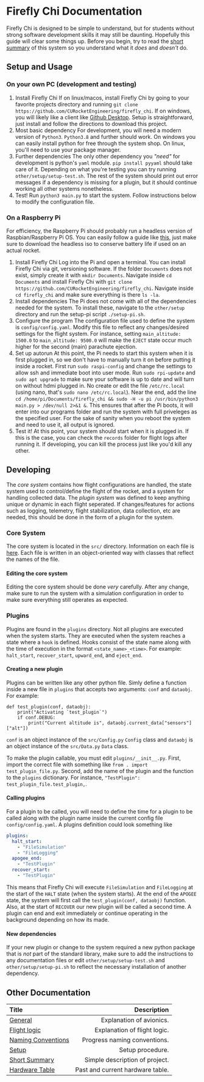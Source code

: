 # Firefly Chi Documentation
Firefly Chi is designed to be simple to understand, but for students without
strong software development skills it may still be daunting. Hopefully this
guide will clear some things up. Before you begin, try to read the
[short summary](summary.md) of this system so you understand what it *does* and
*doesn't* do.

## Setup and Usage
### On your own PC (development and testing)
1. Install Firefly Chi
If on linux/macos, install Firefly Chi by going to your favorite projects directory
and running `git clone https://github.com/CURocketEngineering/firefly_chi`. 
If on windows, you will likely like a client like 
[Github Desktop](https://desktop.github.com/). Setup is straightforward, just
install and follow the directions to download this project. 
2. Most basic dependency
For development, you will need a modern version of `Python3`. `Python3.8` and
further should work. On windows you can easily install python for free through 
the system shop. On linux, you'll need to use your package manager. 
3. Further dependencies
The only other dependency you *"need"* for development is python's `yaml`
module. `pip install pyyaml` should take care of it. Depending on what you're
testing you can try running `other/setup/setup-test.sh`. The rest of the system
should print out error messages if a dependency is missing for a plugin, but
it should continue working all other systems nonetheless. 
4. Test!
Run `python3 main.py` to start the system. Follow instructions below to modify
the configuration file.
### On a Raspberry Pi
For efficiency, the Raspberry Pi should probably run a headless version
of Raspbian/Raspberry Pi OS. You can easily follow a guide like
[this](https://howchoo.com/pi/install-raspberry-pi-os), just make sure to
download the headless iso to conserve battery life if used on an actual
rocket.
1. Install Firefly Chi
Log into the Pi and open a terminal. You can install Firefly Chi via git,
versioning software. If the folder `Documents` does not exist, simply
create it with `mkdir Documents`. Navigate inside `cd Documents` and install
Firefly Chi with `git clone https://github.com/CURocketEngineering/firefly_chi`.
Navigate inside `cd firefly_chi` and make sure everything is there `ls -la`.
2. Install dependencies
The Pi does not come with all of the dependencies needed for the system. To
install these, navigate to the `other/setup` directory and run the setup-pi
script `./setup-pi.sh`.
3. Configure the program
The configuration file used to define the system is `config/config.yaml`.
Modify this file to reflect any changes/desired settings for the flight system.
For instance, setting `main_altitude: 1500.0` to `main_altitude: 9500.0` will
make the `EJECT` state occur much higher for the second (main) parachute 
ejection.
4. Set up autorun
At this point, the Pi needs to start this system when it is first plugged in,
so we don't have to manually turn it on before putting it inside a rocket.
First run `sudo raspi-config` and change the settings to allow ssh and immediate
boot into user mode. Run `sudo rpi-update` and `sudo apt upgrade` to make sure
your software is up to date and will turn on without hdmi plugged in. No create
or edit the file `/etc/rc.local` (using nano, that's `sudo nano /etc/rc.local`).
Near the end, add the line
`cd /home/pi/Documents/firefly_chi && sudo -H -u pi /usr/bin/python3 main.py > /dev/null 2>&1 &`.
This ensures that after the Pi boots, it will enter into our programs folder
and run the system with full priveleges as the specified user. For the sake
of sanity when you reboot the system and need to use it, all output is ignored.
5. Test it!
At this point, your system should start when it is plugged in. If this is the 
case, you can check the `records` folder for flight logs after running it. If
developing, you can kill the process just like you'd kill any other.

## Developing
The *core system* contains how flight configurations are handled, the state system
used to control/define the flight of the rocket, and a system for handling
collected data. The *plugin system* was defined to keep anything unique or 
dynamic in each flight seperated. If changes/features for actions such as 
logging, telemetry, flight stabilization, data collection, etc are needed, this 
should be done in the form of a plugin for the system. 
### Core System
The core system is located in the `src/` directory. Information on each file
is [here](../../src/README.md). Each file is written in an object-oriented way
with classes that reflect the names of the file.
#### Editing the core system
Editing the core system should be done *very* carefully. After any change, make
sure to run the system with a simulation configuration in order to make sure
everything still operates as expected.
### Plugins
Plugins are found in the `plugins` directory. Not all plugins are executed when
the system starts. They are executed when the system reaches a state where a
`hook` is defined. Hooks consist of the state name along with the time of
execution in the format `<state_name>_<time>`. For example: `halt_start`,
`recover_start`, `upward_end`, and `eject_end`.
#### Creating a new plugin
Plugins can be written like any other python file. Simly define a function
inside a new file in `plugins` that accepts two arguments: `conf` and `dataobj`.
For example:
```python3
def test_plugin(conf, dataobj):
	print("Activating `test_plugin`")
	if conf.DEBUG:
		print("Current altitude is", dataobj.current_data["sensors"]["alt"])
```
`conf` is an object instance of the `src/Config.py` `Config` class and `dataobj`
is an object instance of the `src/Data.py` `Data` class.

To make the plugin callable, you must edit `plugins/__init__.py`. First, import
the correct file with something like `from . import test_plugin_file.py`.
Second, add the name of the plugin and the function to the `plugins` dictionary.
For instance, `"TestPlugin": test_plugin_file.test_plugin,`. 
#### Calling plugins
For a plugin to be called, you will need to define the time for a plugin to be
called along with the plugin name inside the current config file 
`config/config.yaml`. A plugins definition could look something like
```yaml
plugins:
  halt_start:
    - "FileSimulation"
    - "FileLogging"
  apogee_end:
    - "TestPlugin"
  recover_start:
    - "TestPlugin"
```
This means that Firefly Chi will execute `FileSimulation` and `FileLogging`
at the start of the `HALT` state (when the system starts). At the end of the
`APOGEE` state, the system will first call the `test_plugin(conf, dataobj)`
function. Also, at the start of `RECOVER` our new plugin will be called a
second time. A plugin can end and exit immediately or continue operating in
the background depending on how its made. 
#### New dependencies
If your new plugin or change to the system required a new python package that
is _not_ part of the standard library, make sure to add the instructions to
any documentation files or edit `other/setup/setup-test.sh` and 
`other/setup/setup-pi.sh` to reflect the necessary installation of another
dependency.

## Other Documentation
| Title                           | Description                      |
| :--                             | --:                              |
| [General](../README.md)         | Explanation of avionics.         |
| [Flight logic](logic.md)        | Explanation of flight logic.     |
| [Naming Conventions](naming.md) | Progress naming conventions.     |
| [Setup](setup.md)               | Setup procedure.                 |
| [Short Summary](summary.md)     | Simple description of project.   |
| [Hardware Table](hardware.md)   | Past and current hardware table. |

